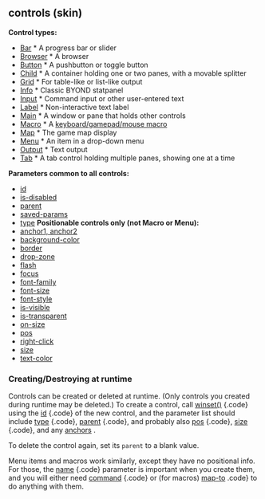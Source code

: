 ## controls (skin)
**Control types:**
*   [Bar](/ref/%7Bskin%7D/control/bar.md) * A progress bar or slider
*   [Browser](/ref/%7Bskin%7D/control/browser.md) * A browser
*   [Button](/ref/%7Bskin%7D/control/button.md) * A pushbutton or toggle button
*   [Child](/ref/%7Bskin%7D/control/child.md) * A container holding one or two
    panes, with a movable splitter
*   [Grid](/ref/%7Bskin%7D/control/grid.md) * For table-like or list-like
    output
*   [Info](/ref/%7Bskin%7D/control/info.md) * Classic BYOND statpanel
*   [Input](/ref/%7Bskin%7D/control/input.md) * Command input or other
    user-entered text
*   [Label](/ref/%7Bskin%7D/control/label.md) * Non-interactive text label
*   [Main](/ref/%7Bskin%7D/control/main.md) * A window or pane that holds other
    controls
*   [Macro](/ref/%7Bskin%7D/control/macro.md) * A [keyboard/gamepad/mouse
    macro](/ref/%7Bskin%7D/macros.md) 
*   [Map](/ref/%7Bskin%7D/control/map.md) * The game map display
*   [Menu](/ref/%7Bskin%7D/control/menu.md) * An item in a drop-down menu
*   [Output](/ref/%7Bskin%7D/control/output.md) * Text output
*   [Tab](/ref/%7Bskin%7D/control/tab.md) * A tab control holding multiple
    panes, showing one at a time
<!-- -->
**Parameters common to all controls:**
*   [id](/ref/%7Bskin%7D/param/id.md) 
*   [is-disabled](/ref/%7Bskin%7D/param/is-disabled.md) 
*   [parent](/ref/%7Bskin%7D/param/parent.md) 
*   [saved-params](/ref/%7Bskin%7D/param/saved-params.md) 
*   [type](/ref/%7Bskin%7D/param/type.md) 
**Positionable controls only (not Macro or Menu):**
*   [anchor1, anchor2](/ref/%7Bskin%7D/param/anchor.md) 
*   [background-color](/ref/%7Bskin%7D/param/background-color.md) 
*   [border](/ref/%7Bskin%7D/param/border.md) 
*   [drop-zone](/ref/%7Bskin%7D/param/drop-zone.md) 
*   [flash](/ref/%7Bskin%7D/param/flash.md) 
*   [focus](/ref/%7Bskin%7D/param/focus.md) 
*   [font-family](/ref/%7Bskin%7D/param/font-family.md) 
*   [font-size](/ref/%7Bskin%7D/param/font-size.md) 
*   [font-style](/ref/%7Bskin%7D/param/font-style.md) 
*   [is-visible](/ref/%7Bskin%7D/param/is-visible.md) 
*   [is-transparent](/ref/%7Bskin%7D/param/is-transparent.md) 
*   [on-size](/ref/%7Bskin%7D/param/on-size.md) 
*   [pos](/ref/%7Bskin%7D/param/pos.md) 
*   [right-click](/ref/%7Bskin%7D/param/right-click.md) 
*   [size](/ref/%7Bskin%7D/param/size.md) 
*   [text-color](/ref/%7Bskin%7D/param/text-color.md) 
### Creating/Destroying at runtime


Controls can be created or deleted at runtime. (Only controls
you created during runtime may be deleted.) To create a control, call
[winset()](/ref/proc/winset.md) {.code} using the
[id](/ref/%7Bskin%7D/param/id.md) {.code} of the new control, and the parameter
list should include [type](/ref/%7Bskin%7D/param/type.md) {.code},
[parent](/ref/%7Bskin%7D/param/parent.md) {.code}, and probably also
[pos](/ref/%7Bskin%7D/param/pos.md) {.code},
[size](/ref/%7Bskin%7D/param/size.md) {.code}, and any
[anchors](/ref/%7Bskin%7D/param/anchor.md) . 

To delete the control
again, set its `parent` to a blank value. 

Menu items and macros
work similarly, except they have no positional info. For those, the
[name](/ref/%7Bskin%7D/param/name.md) {.code} parameter is important when you
create them, and you will either need
[command](/ref/%7Bskin%7D/param/command.md) {.code} or (for macros)
[map-to](/ref/%7Bskin%7D/param/map-to.md) .code} to do anything with them.